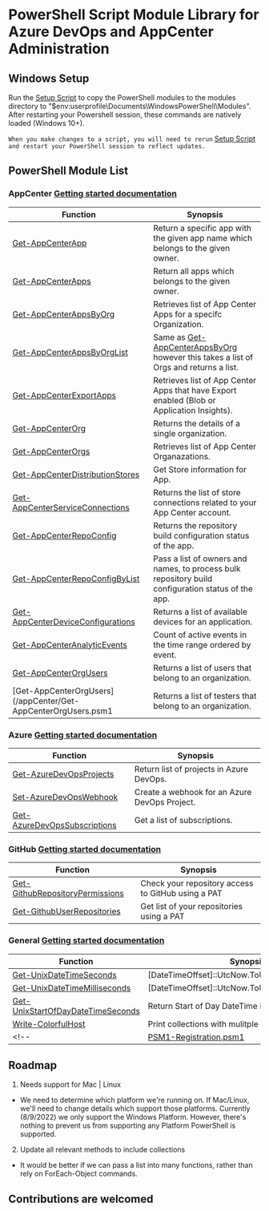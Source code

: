 # PowerShell Script Module Library for Azure DevOps and AppCenter Administration

## Windows Setup
Run the [Setup Script](/Setup.ps1) to copy the PowerShell modules to the modules directory to "$env:userprofile\Documents\WindowsPowerShell\Modules". After restarting your Powershell session, these commands are natively loaded (Windows 10+). 

 ``` When you make changes to a script, you will need to rerun ``` [Setup Script](/Setup.ps1) 
 ```and restart your PowerShell session to reflect updates.  ```

## PowerShell Module List 

### AppCenter [Getting started documentation](/docs/Gettings_Started_AppCenter_PSM1.md)

| Function | Synopsis |
|----------|----------|
|[Get-AppCenterApp](/appCenter/Get-AppCenterApp.psm1) | Return a specific app with the given app name which belongs to the given owner. |
|[Get-AppCenterApps](/appCenter/Get-AppCenterApps.psm1) | Return all apps which belongs to the given owner. |
|[Get-AppCenterAppsByOrg](/appCenter/Get-AppCenterAppsByOrg.psm1) | Retrieves list of App Center Apps for a specifc Organization. |
|[Get-AppCenterAppsByOrgList](/appCenter/Get-AppCenterAppsByOrg.psm1)| Same as [Get-AppCenterAppsByOrg](/Get-AppCenterAppsByOrg.psm1) however this takes a list of Orgs and returns a list.
|[Get-AppCenterExportApps](/appCenter/Get-AppCenterExportApps.psm1) | Retrieves list of App Center Apps that have Export enabled (Blob or Application Insights). |
|[Get-AppCenterOrg](/appCenter/Get-AppCenterOrg.psm1) | Returns the details of a single organization. |
|[Get-AppCenterOrgs](/appCenter/Get-AppCenterOrgs.psm1) | Retrieves list of App Center Organazations. |
|[Get-AppCenterDistributionStores](/appCenter/Get-AppCenterDistributionStores.psm1) | Get Store information for App. |
|[Get-AppCenterServiceConnections](/appCenter/Get-AppCenterServiceConnections.psm1) | Returns the list of store connections related to your App Center account. |
|[Get-AppCenterRepoConfig](/appCenter/Get-AppCenterRepoConfig.psm1) | Returns the repository build configuration status of the app. |
|[Get-AppCenterRepoConfigByList](/appCenter/Get-AppCenterRepoConfig.psm1) | Pass a list of owners and names, to process bulk repository build configuration status of the app. |
|[Get-AppCenterDeviceConfigurations](/appCenter/Get-AppCenterDeviceConfigurations.psm1) | Returns a list of available devices for an application. |
|[Get-AppCenterAnalyticEvents](/appCenter/Get-AppCenterAnalytics.psm1) | Count of active events in the time range ordered by event. |
|[Get-AppCenterOrgUsers](/appCenter/Get-AppCenterOrgUsers.psm1) | Returns a list of users that belong to an organization. |
|[Get-AppCenterOrgUsers](/appCenter/Get-AppCenterOrgUsers.psm1 | Returns a list of testers that belong to an organization. |

### Azure [Getting started documentation](/docs/Getting_Started_AzureDevOps.md)

| Function | Synopsis |
|----------|----------|
|[Get-AzureDevOpsProjects](/azureDevOps/Set-AzureDevOpsWebhook.psm1) | Return list of projects in Azure DevOps. |
|[Set-AzureDevOpsWebhook](/docs/Set-AzureDevOpsWebhook.md) | Create a webhook for an Azure DevOps Project. |
|[Get-AzureDevOpsSubscriptions](/azureDevOps/Get-AzureDevOpsSubscriptions.psm1) | Get a list of subscriptions. |

### GitHub [Getting started documentation](/docs/Getting_Started_GitHub.md)

| Function | Synopsis |
|----------|----------|
|[Get-GithubRepositoryPermissions](/github/Get-GithubRepositoryPermissions.psm1) | Check your repository access to GitHub using a PAT |
|[Get-GithubUserRepositories](/github/Get-GithubUserRepositories.psm1) | Get list of your repositories using a PAT |

### General [Getting started documentation](/docs/Getting_Started_General.md)

| Function | Synopsis |
|----------|----------|
|[Get-UnixDateTimeSeconds](/general/Get-UnixDateTimeSeconds.psm1) | [DateTimeOffset]::UtcNow.ToUnixTimeSeconds()
|[Get-UnixDateTimeMilliseconds](/general/Get-UnixDateTimeSeconds.psm1) | [DateTimeOffset]::UtcNow.ToUnixTimeMilliseconds() |
|[Get-UnixStartOfDayDateTimeSeconds](/general/Get-UnixStartOfDayDateTimeSeconds.psm1) | Return Start of Day DateTime in Seconds
|[Write-ColorfulHost](/general/Write-ColorfulHost.psm1) | Print collections with mulitple colors |
<!-- |[PSM1-Registration.psm1](/PSM1-Registration.psm1) | Register or Unregister all PSM1 modules within a single directory. Also show list of currently instaled PSM1 modules. | -->


## Roadmap

1. Needs support for Mac | Linux
* We need to determine which platform we're running on. If Mac/Linux, we'll need to change details which support those platforms. Currently (8/9/2022) we only support the Windows Platform. However, there's nothing to prevent us from supporting any Platform PowerShell is supported. 

2. Update all relevant methods to include collections
* It would be better if we can pass a list into many functions, rather than rely on ForEach-Object commands. 

## Contributions are welcomed
